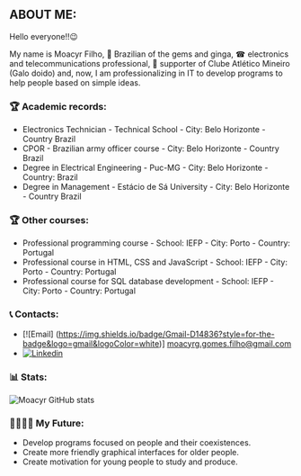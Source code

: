 ## ABOUT ME:

Hello everyone!!😉     

My name is Moacyr Filho, 💎 Brazilian of the gems and ginga, ☎ electronics and telecommunications professional, 🐔 supporter of Clube Atlético Mineiro (Galo doido) and, now, I am professionalizing in IT to develop programs to help people based on simple ideas.

### 🏆 Academic records:
- Electronics Technician - Technical School - City: Belo Horizonte - Country Brazil
- CPOR - Brazilian army officer course - City: Belo Horizonte - Country Brazil
- Degree in Electrical Engineering - Puc-MG - City: Belo Horizonte - Country: Brazil
- Degree in Management - Estácio de Sá University - City: Belo Horizonte - Country Brazil

###  🏆 Other courses:
- Professional programming course - School: IEFP - City: Porto - Country: Portugal
- Professional course in HTML, CSS and JavaScript - School: IEFP - City: Porto - Country: Portugal
- Professional course for SQL database development - School: IEFP - City: Porto - Country: Portugal

### 📞 Contacts:
- [![Email] (https://img.shields.io/badge/Gmail-D14836?style=for-the-badge&logo=gmail&logoColor=white)] moacyrg.gomes.filho@gmail.com
- [![Linkedin](https://img.shields.io/badge/LinkedIn-0077B5?style=for-the-badge&logo=linkedin&logoColor=white)](www.linkedin.com/in/moacyr-filho-211556174/)

### 📊 Stats:
![Moacyr GitHub stats](https://github-readme-stats.vercel.app/api?username=moacyrfilho&show_icons=true&theme=radical)

### 👨‍👨‍👧‍👧 My Future:
- Develop programs focused on people and their coexistences.
- Create more friendly graphical interfaces for older people.
- Create motivation for young people to study and produce.

